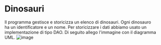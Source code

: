 # Dinosauri
Il programma gestisce e storicizza un elenco di dinosauri. Ogni dinosauro ha un identificatore e un nome. Per storicizzare i dati abbiamo usato un implementazione di tipo DAO. Di seguito allego l'immagine con il diagramma UML.
![image](https://github.com/user-attachments/assets/2950da83-1266-4971-bff7-d3dea565571c)
